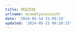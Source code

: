 ```yaml
---
title: 网站宗旨
urlname: mcawdtyeiecsxzhr
date: '2024-05-14 21:09:24'
updated: '2024-05-23 09:20:15'
---
```


